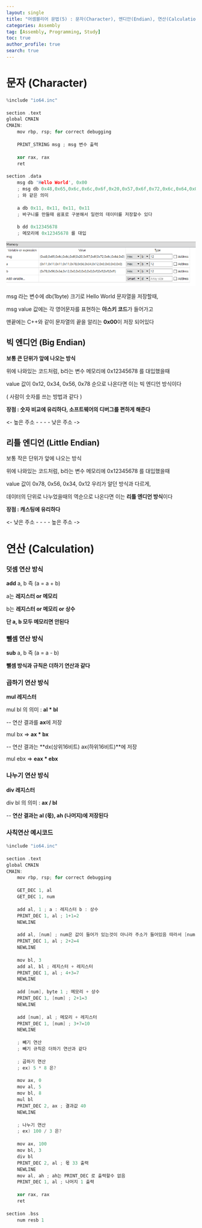 ```yaml
---
layout: single
title: "어셈블리어 문법(5) : 문자(Character), 엔디안(Endian), 연산(Calculation)"
categories: Assembly
tag: [Assembly, Programming, Study]
toc: true
author_profile: true
search: true
---
```


# 문자 (Character)

```c++
%include "io64.inc"

section .text
global CMAIN
CMAIN:
    mov rbp, rsp; for correct debugging
    
    PRINT_STRING msg ; msg 변수 출력
    
    xor rax, rax
    ret
    
section .data
    msg db 'Hello World', 0x00 
    ; msg db 0x48,0x65,0x6c,0x6c,0x6f,0x20,0x57,0x6f,0x72,0x6c,0x64,0x0 
    ; 와 같은 의미
    
    a db 0x11, 0x11, 0x11, 0x11
    ; 바구니를 만들때 쉼표로 구분해서 일련의 데이터를 저장할수 있다
    
    b dd 0x12345678
    ; 메모리에 0x12345678 를 대입  
```

![msg](https://github.com/Heo-jaehyeon/Heo-jaehyeon.github.io/blob/master/images/msg.PNG?raw=true)

msg 라는 변수에 db(1byte) 크기로 Hello World 문자열을 저장할때,

msg value 값에는 각 영어문자를 표현하는 **아스키 코드**가 들어가고

맨끝에는 C++와 같이 문자열의 끝을 알리는 **0x00**이 저장 되어있다



## 빅 엔디언 (Big Endian)

**보통 큰 단위가 앞에 나오는 방식**

위에 나와있는 코드처럼, b라는 변수 메모리에 0x12345678 를 대입했을때

value 값이 0x12, 0x34, 0x56, 0x78 순으로 나온다면 이는 빅 엔디언 방식이다

( 사람이 숫자를 쓰는 방법과 같다 )

**장점 : 숫자 비교에 유리하다, 소프트웨어의 디버그를 편하게 해준다**

<- 높은 주소 - - - - 낮은 주소 ->



## 리틀 엔디언 (Little Endian)

보통 작은 단위가 앞에 나오는 방식

위에 나와있는 코드처럼, b라는 변수 메모리에 0x12345678 를 대입했을때

value 값이 0x78, 0x56, 0x34, 0x12 우리가 알던 방식과 다르게,

데이터의 단위로 나누었을때의 역순으로 나온다면 이는 **리틀 엔디언 방식**이다

**장점 : 캐스팅에 유리하다**  

<- 낮은 주소 - - - - 높은 주소 ->



# 연산 (Calculation)

### **덧셈 연산 방식**

**add** a, b  즉 (a = a + b)



a는 **레지스터 or 메모리**

b는 **레지스터 or 메모리 or 상수**

**단 a, b 모두 메모리면 안된다**



### 뺄셈 연산 방식

**sub** a, b 즉 (a = a - b)



**뺄셈 방식과 규칙은 더하기 연산과 같다**



### 곱하기 연산 방식

**mul 레지스터**



mul bl 의 의미 : **al * bl**

 -- 연산 결과를 **ax**에 저장

mul bx => **ax * bx**

 -- 연산 결과는 **dx(상위16비트) ax(하위16비트)**에 저장

mul ebx => **eax * ebx**



### 나누기 연산 방식

**div 레지스터**



div bl 의 의미 :  **ax / bl**

-- **연산 결과는 al (몫), ah (나머지)에 저장된다**



### 사칙연산 예시코드

```c++
%include "io64.inc"

section .text
global CMAIN
CMAIN:
    mov rbp, rsp; for correct debugging
    
    GET_DEC 1, al
    GET_DEC 1, num
    
    add al, 1 ; a : 레지스터 b : 상수
    PRINT_DEC 1, al ; 1+1=2
    NEWLINE
    
    add al, [num] ; num은 값이 들어가 있는것이 아니라 주소가 들어있음 따라서 [num]으로 바구니를 씌어줘야한
    PRINT_DEC 1, al ; 2+2=4
    NEWLINE
    
    mov bl, 3
    add al, bl ; 레지스터 + 레지스터
    PRINT_DEC 1, al ; 4+3=7
    NEWLINE
    
    add [num], byte 1 ; 메모리 + 상수
    PRINT_DEC 1, [num] ; 2+1=3
    NEWLINE
    
    add [num], al ; 메모리 + 레지스터  
    PRINT_DEC 1, [num] ; 3+7=10
    NEWLINE
    
    ; 빼기 연산
    ; 빼기 규칙은 더하기 연산과 같다
    
    ; 곱하기 연산
    ; ex) 5 * 8 은?
        
    mov ax, 0
    mov al, 5
    mov bl, 8
    mul bl
    PRINT_DEC 2, ax ; 결과값 40
    NEWLINE
    
    ; 나누기 연산  
    ; ex) 100 / 3 은?

    mov ax, 100
    mov bl, 3
    div bl
    PRINT_DEC 2, al ; 몫 33 출력
    NEWLINE
    mov al, ah ; ah는 PRINT_DEC 로 출력할수 없음
    PRINT_DEC 1, al ; 나머지 1 출력
    
    xor rax, rax
    ret
    
section .bss
    num resb 1
```

